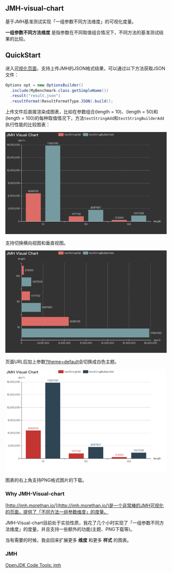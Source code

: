 ## JMH-visual-chart
基于JMH基准测试实现「一组参数不同方法维度」的可视化度量。

**一组参数不同方法维度** 是指参数在不同取值组合情况下，不同方法的基准测试结果的比较。


## QuickStart

进入[可视化页面](http://deepoove.com/jmh-visual-chart/)，支持上传JMH的JSON格式结果，可以通过以下方法获取JSON文件：
```java
Options opt = new OptionsBuilder()
  .include(MyBenchmark.class.getSimpleName())
  .result("result.json")
  .resultFormat(ResultFormatType.JSON).build();
```

上传文件后直接渲染成图表，比如在参数组合(length = 10)、(length = 50)和(length = 100)的每种取值情况下，方法`testStringAdd`和`testStringBuilderAdd`执行性能的比较图表：

![](./JMH-Horizontal.png)

支持切换横向视图和垂直视图。

![](./JMH-Vertical.png)

页面URL后加上参数[?theme=default](http://deepoove.com/jmh-visual-chart/?theme=default)会切换成白色主题。

![](./JMH-theme.png)

图表的右上角支持PNG格式图片的下载。

### Why JMH-Visual-chart
[http://jmh.morethan.io/](http://jmh.morethan.io/)是一个非常棒的JMH可视化的页面，提供了「不同方法一组参数维度」的度量。

JMH-Visual-chart目前处于实验性质，我花了几个小时实现了「一组参数不同方法维度」的度量，并且支持一些额外的功能(主题、PNG下载等)。

当有需要的时候，我会回来扩展更多 **维度** 和更多 **样式** 的图表。


### JMH
[OpenJDK Code Tools: jmh](http://openjdk.java.net/projects/code-tools/jmh/)


